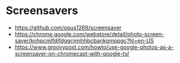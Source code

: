 # Screensavers

* https://github.com/opus1269/screensaver
* https://chrome.google.com/webstore/detail/photo-screen-saver/kohpcmlfdjfdggcjmjhhbcbankgmppgc?hl=en-US
* https://www.groovypost.com/howto/use-google-photos-as-a-screensaver-on-chromecast-with-google-tv/